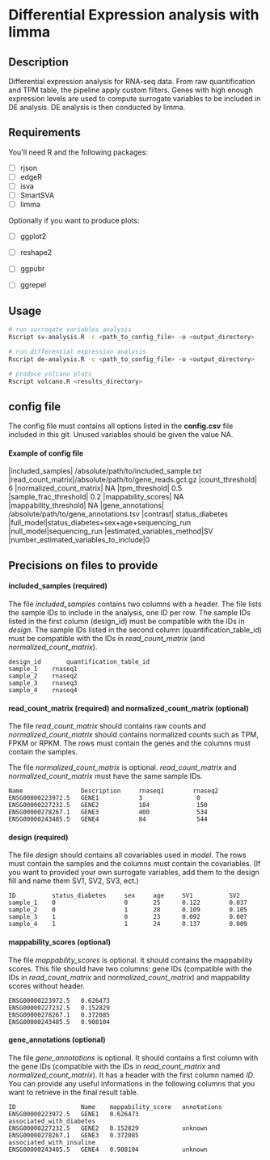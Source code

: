 # Differential Expression analysis with limma


## Description
Differential expression analysis for RNA-seq data. From raw quantification and TPM table, the pipeline apply custom filters. Genes with high enough expression levels are used to compute surrogate variables to be included in DE analysis. DE analysis is then conducted by limma. 


## Requirements
You'll need R and the following packages:
- [ ] rjson
- [ ] edgeR
- [ ] isva
- [ ] SmartSVA
- [ ] limma

Optionally if you want to produce plots:
- [ ] ggplot2
- [ ] reshape2
- [ ] ggpubr
- [ ] ggrepel


## Usage
```bash
# run surrogate variables analysis 
Rscript sv-analysis.R -c <path_to_config_file> -o <output_directory>

# run differential expression analysis 
Rscript de-analysis.R -c <path_to_config_file> -o <output_directory>

# produce volcano plots 
Rscript volcano.R <results_directory>
```



## config file

The config file must contains all options listed in the **config.csv** file included in this git. Unused variables should be given the value NA.   

#### Example of config file

 |included_samples|	/absolute/path/to/included_sample.txt
 |read_count_matrix|/absolute/path/to/gene_reads.gct.gz
 |count_threshold|	6
 |normalized_count_matrix|	NA
 |tpm_threshold|	0.5
 |sample_frac_threshold|	0.2
 |mappability_scores|	NA
 |mappability_threshold|	NA
 |gene_annotations|	/absolute/path/to/gene_annotations.tsv
 |contrast|	status_diabetes
 |full_model|status_diabetes+sex+age+sequencing_run
 |null_model|sequencing_run
 |estimated_variables_method|SV
 |number_estimated_variables_to_include|0

## Precisions on files to provide

#### included_samples (required)

The file *included_samples* contains two columns with a header. The file lists the sample IDs to include in the analysis, one ID per row. The sample IDs listed in the first column (design_id) must be compatible with the IDs in *design*. The sample IDs listed in the second column (quantification_table_id) must be compatible with the IDs in *read_count_matrix* (and *normalized_count_matrix*).

```
design_id       quantification_table_id
sample_1	rnaseq1
sample_2	rnaseq2
sample_3	rnaseq3
sample_4	rnaseq4
```

#### read_count_matrix (required) and normalized_count_matrix (optional)

The file *read_count_matrix* should contains raw counts and *normalized_count_matrix* should contains normalized counts such as TPM, FPKM or RPKM. 
The rows must contain the genes and the columns must contain the samples.

The file *normalized_count_matrix* is optional. *read_count_matrix* and *normalized_count_matrix* must have the same sample IDs.

```
Name                Description     rnaseq1        rnaseq2
ENSG00000223972.5   GENE1           3               0
ENSG00000227232.5   GENE2           184             150
ENSG00000278267.1   GENE3           400             534
ENSG00000243485.5   GENE4           84              544

```

#### design (required)

The file *design* should contains all covariables used in *model*. The rows must contain the samples and the columns must contain the covariables.
(If you want to provided your own surrogate variables, add them to the design fill and name them SV1, SV2, SV3, ect.)

```
ID          status_diabetes     sex     age     SV1          SV2
sample_1    0                   0       25      0.122        0.037      
sample_2    0                   1       28      0.109        0.105  
sample_3    1                   0       23      0.092        0.007  
sample_4    1                   1       24      0.137        0.009  

```

#### mappability_scores (optional)

The file *mappability_scores* is optional. 
It should contains the mappability scores. This file should have two columns: gene IDs (compatible with the IDs in *read_count_matrix* and *normalized_count_matrix*) and mappability scores without header.

```
ENSG00000223972.5	0.626473
ENSG00000227232.5	0.152829
ENSG00000278267.1	0.372085
ENSG00000243485.5	0.908104
```

#### gene_annotations (optional)

The file *gene_annotations* is optional. It should contains a first column with the gene IDs (compatible with the IDs in *read_count_matrix* and *normalized_count_matrix*). It has a header with the first column named *ID*. You can provide any useful informations in the following columns that you want to retrieve in the final result table.

```
ID                  Name    mappability_score   annotations
ENSG00000223972.5   GENE1   0.626473            associated_with_diabetes 
ENSG00000227232.5   GENE2   0.152829            unknown  
ENSG00000278267.1   GENE3   0.372085            associated_with_insuline 
ENSG00000243485.5   GENE4   0.908104            unknown     
```
